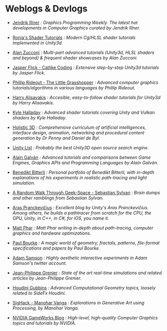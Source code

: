 Weblogs & Devlogs
======

* [Jendrik Illner](https://www.jendrikillner.com/post/)
_: Graphics Programming Weekly. The latest hot developments in Computer Graphics curated by Jendrik Illner._

* [Ronja's Shader Tutorials](https://www.ronja-tutorials.com/)
_: Modern Cg/HLSL shader tutorials implemented in Unity3d._

* [Alan Zucconi](https://www.alanzucconi.com/)
_: Multi-part advanced tutorials (Unity3d, HLSL shaders and beyond) & frequent shader showcases by Alan Zucconi._

* [Jasper Flick - Catlike Coding](https://catlikecoding.com/)
_: Extensive step-by-step Unity3d tutorials by Jasper Flick._

* [Phillip Rideout - The Little Grasshopper](https://prideout.net/)
_: Advanced computer graphics tutorials/algorithms in various languages by Phillip Rideout._

* [Harry Alisavakis](http://halisavakis.com/)
_: Accesible, easy-to-follow shader tutorials for Unity3d by Harry Alisavakis._

* [Kyle Halladay](http://kylehalladay.com/archive.html)
_: Advanced shader tutorials covering Unity and Vulkan shaders by Kyle Halladay._

* [Holistic 3D](https://holistic3d.com/)
_: Comprehensive curriculum of artificial intelligences, interface design, animation, networking and procedural content generation by Dr Penny and Daniel de Byl._

* [Unity List](https://unitylist.com/)
_: Probably the best Unity3D open source search engine._

* [Alain Galván](https://alain.xyz/blog)
_: Advanced tutorials and comparisons between Game Engines, Graphics APIs and Programming Languages by Alain Galván._

* [Benedikt Bitterli](https://benedikt-bitterli.me/portfolio.html)
_: Personal portfolio of Benedikt Bitterli, with in-depth explanations of his experiments in realistic path-tracing and light simulation._

* [A Random Walk Through Geek-Space - Sebastian Sylvan](https://www.sebastiansylvan.com/)
_:  Brain dumps and other ramblings from Sebastian Sylvan._

* [Aras Pranckevičius](https://aras-p.info/)
_: Excellent blog by Unity's Aras Pranckevičius. Among others, he builds a pathtracer from scratch for the CPU, the GPU, Unity, in C++, in C#, for iOS, you name it._

* [Matt Phar](https://pharr.org/matt/blog/)
_: Matt Phar writing in-depth about path-tracing, computer graphics and hardware optimizations._

* [Paul Bourke](http://paulbourke.net/)
_: A magic world of geometry, fractals, patterns, file-format specifications and papers by Paul Bourke._

* [Adam Samson](https://twitter.com/adamshmamshon)
_: Highly aesthetic interactive experiments in Adam Samson's twitter account._

* [Jean-Philippe Grenier](http://jpgrenier.org/)
_: State of the art real-time simulations and related articles by Jean-Philippe Grenier._

* [Houdini Gubbins](https://houdinigubbins.wordpress.com/)
_: Advanced Computational Geometry topics, loosely related to SideFx Houdini._

* [SigHack - Manohar Vanga](https://sighack.com/)
_: Explorations in Generative Art using Processing, by Manohar Vanga._

* [NVIDIA GameWorks Blog](https://developer.nvidia.com/gameworks/blog)
_: High-level, high-quality Computer Graphics topics and tutorials by NVIDIA._
